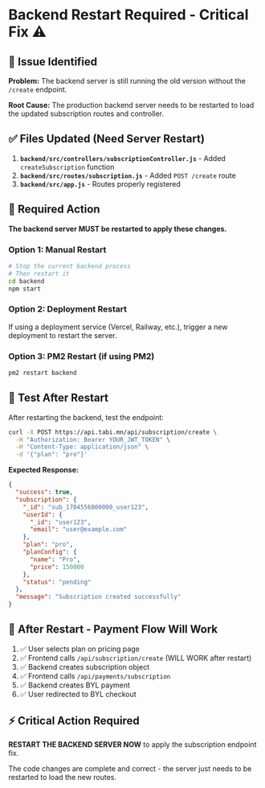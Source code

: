 # Backend Restart Required - Critical Fix ⚠️

## 🚨 Issue Identified

**Problem:** The backend server is still running the old version without the `/create` endpoint.

**Root Cause:** The production backend server needs to be restarted to load the updated subscription routes and controller.

## ✅ Files Updated (Need Server Restart)

1. **`backend/src/controllers/subscriptionController.js`** - Added `createSubscription` function
2. **`backend/src/routes/subscription.js`** - Added `POST /create` route
3. **`backend/src/app.js`** - Routes properly registered

## 🔄 Required Action

**The backend server MUST be restarted to apply these changes.**

### Option 1: Manual Restart
```bash
# Stop the current backend process
# Then restart it
cd backend
npm start
```

### Option 2: Deployment Restart
If using a deployment service (Vercel, Railway, etc.), trigger a new deployment to restart the server.

### Option 3: PM2 Restart (if using PM2)
```bash
pm2 restart backend
```

## 🧪 Test After Restart

After restarting the backend, test the endpoint:

```bash
curl -X POST https://api.tabi.mn/api/subscription/create \
  -H "Authorization: Bearer YOUR_JWT_TOKEN" \
  -H "Content-Type: application/json" \
  -d '{"plan": "pro"}'
```

**Expected Response:**
```json
{
  "success": true,
  "subscription": {
    "_id": "sub_1704556800000_user123",
    "userId": {
      "_id": "user123",
      "email": "user@example.com"
    },
    "plan": "pro",
    "planConfig": {
      "name": "Pro",
      "price": 150000
    },
    "status": "pending"
  },
  "message": "Subscription created successfully"
}
```

## 🎯 After Restart - Payment Flow Will Work

1. ✅ User selects plan on pricing page
2. ✅ Frontend calls `/api/subscription/create` (WILL WORK after restart)
3. ✅ Backend creates subscription object
4. ✅ Frontend calls `/api/payments/subscription`
5. ✅ Backend creates BYL payment
6. ✅ User redirected to BYL checkout

## ⚡ Critical Action Required

**RESTART THE BACKEND SERVER NOW** to apply the subscription endpoint fix.

The code changes are complete and correct - the server just needs to be restarted to load the new routes.
